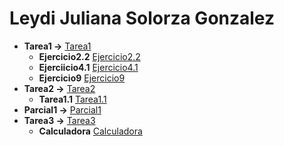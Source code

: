 # Leydi Juliana Solorza Gonzalez
- **Tarea1 ->** [Tarea1](https://github.com/julss642/Entrega-1-ejercicios-ALSE/tree/main/Tarea1)
    - **Ejercicio2.2** [Ejercicio2.2](https://github.com/julss642/Entrega-1-ejercicios-ALSE/blob/main/Tarea1/Ejercicio2.2.cpp)
    - **Ejerciicio4.1** [Ejercicio4.1](https://github.com/julss642/Entrega-1-ejercicios-ALSE/blob/main/Tarea1/Ejercicio4.1.cpp)
    - **Ejercicio9** [Ejercicio9](https://github.com/julss642/Entrega-1-ejercicios-ALSE/blob/main/Tarea1/Ejercicio9.cpp)
- **Tarea2 ->** [Tarea2](https://github.com/julss642/Entrega-1-ejercicios-ALSE/tree/main/Tarea2)
    - **Tarea1.1** [Tarea1.1](https://github.com/julss642/Entrega-1-ejercicios-ALSE/blob/main/Tarea2/Ejercicio1.1.cpp)
- **Parcial1 ->** [Parcial1](https://github.com/julss642/Entrega-1-ejercicios-ALSE/tree/main/Parcial1)
- **Tarea3 ->** [Tarea3](https://github.com/julss642/Entrega-1-ejercicios-ALSE/tree/main/Tarea3)
    - **Calculadora** [Calculadora](https://github.com/julss642/Entrega-1-ejercicios-ALSE/blob/main/Tarea3/Calculadora.cpp)